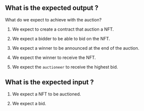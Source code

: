 ## What is the expected output ?

What do we expect to achieve with the auction?

1. We expect to create a contract that auction a NFT.

2. We expect a bidder to be able to bid on the NFT.

3. We expect a winner to be announced at the end of the auction.

4. We expect the winner to receive the NFT.

5. We expect the `auctioneer` to receive the highest bid.

## What is the expected input ?

1. We expect a NFT to be auctioned.

2. We expect a bid.